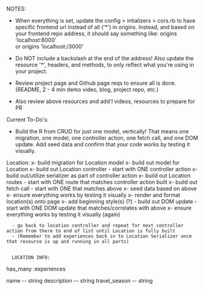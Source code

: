 
  NOTES:

  - When everything is set, update the config > intializers > cors.rb to have specific frontend url instead of all ('*') in origins. Instead, and based on your frontend repo address, it should say something like:
        origins 'localhost:8000'  
        or 
        origins 'localhost:/3000'
  - Do NOT include a backslash at the end of the address!
  Also update the resource '*', headers, and methods, to only reflect what you're using in your project.

  - Review project page and Github page reqs to ensure all is done. (README, 2 - 4 min demo video, blog, project repo, etc.)
  - Also review above resources and add'l videos, resources to prepare for PR




Current To-Do's:

  - Build the R from CRUD for just one model, vertically! That means one migration, one model, one controller action, one fetch   call, and one DOM update. Add seed data and confirm that your code works by testing it visually.

  Location:
      x- build migration for Location model
      x- build out model for Location
      x- build out Location controller - start with ONE controller action
      x- build out/utilize serializer as part of controller action 
      x- build out Location routes - start with ONE route that matches controller action built
      x- build out fetch call - start with ONE that matches above
      x- seed data based on above x- ensure everything works by testing it visually
      x- render and format location(s) onto page
      x- add beginning style(s) (?)
      - build out DOM update - start with ONE DOM update that matches/correlates with above
      x- ensure everything works by testing it visually (again)

      - go back to location controller and repeat for next controller action from there to end of list until Location is fully built
      - (Remember to add experiences back in to Location Serializer once that resource is up and running in all parts)


      LOCATION INFO:
      
has_many :experiences

name -- string 
description -- string
travel_season -- string


